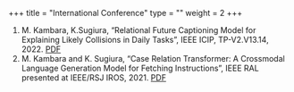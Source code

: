 +++
title = "International Conference"
type = ""
weight = 2
+++

1. M. Kambara, K.Sugiura, “Relational Future Captioning Model for Explaining Likely Collisions in Daily Tasks”, IEEE ICIP, TP-V2.V13.14, 2022. [PDF](https://arxiv.org/pdf/2207.09083.pdf)
1. M. Kambara and K. Sugiura, “Case Relation Transformer: A Crossmodal Language Generation Model for Fetching Instructions”, IEEE RAL presented at IEEE/RSJ IROS, 2021. [PDF](https://arxiv.org/pdf/2107.00789.pdf)
